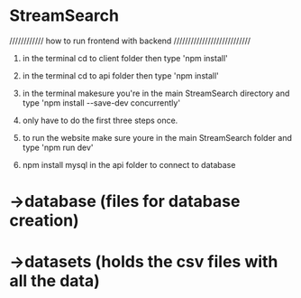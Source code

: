 # StreamSearch

//////////// how to run frontend with backend ///////////////////////////

1) in the terminal cd to client folder then type 'npm install'
2) in the terminal cd to api folder then type 'npm install'
3) in the terminal makesure you're in the main StreamSearch directory
     and type 'npm install --save-dev concurrently'
4) only have to do the first three steps once.

5) to run the website make sure youre in the main StreamSearch folder and type 'npm run dev'

6) npm install mysql in the api folder to connect to database





# 
#   ->database (files for database creation)
#
#   ->datasets (holds the csv files with all the data)
#
#
#
#
#
#
#
#
